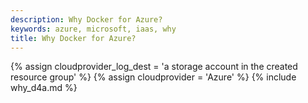 ```yaml
---
description: Why Docker for Azure?
keywords: azure, microsoft, iaas, why
title: Why Docker for Azure?
---
```

{% assign cloudprovider_log_dest = 'a storage account in the created resource group' %} {% assign cloudprovider = 'Azure' %} {% include why_d4a.md %}